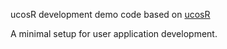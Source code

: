 ucosR development demo code based on [ucosR](https://github.com/RimerSBC/ucosR)

A minimal setup for user application development. 
